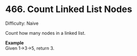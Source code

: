 # 466. Count Linked List Nodes

Difficulty: Naive

Count how many nodes in a linked list.

**Example**  
Given 1->3->5, return 3.
